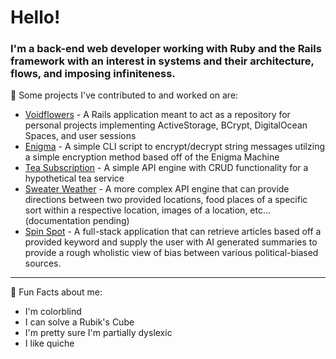# Hello!
### I'm a back-end web developer working with __Ruby__ and the __Rails framework__ with an interest in systems and their architecture, flows, and imposing infiniteness.

🌿 Some projects I've contributed to and worked on are:

* [Voidflowers](https://github.com/hobbiathan/voidflowers) - A Rails application meant to act as a repository for personal projects implementing ActiveStorage, BCrypt, DigitalOcean Spaces, and user sessions
* [Enigma](https://github.com/hobbiathan/ruby_enigma) - A simple CLI script to encrypt/decrypt string messages utilzing a simple encryption method based off of the Enigma Machine
* [Tea Subscription](https://github.com/hobbiathan/TeaSubscription) - A simple API engine with CRUD functionality for a hypothetical tea service
* [Sweater Weather](https://github.com/hobbiathan/sweater-weather) - A more complex API engine that can provide directions between two provided locations, food places of a specific sort within a respective location, images of a location, etc... (documentation pending)
* [Spin Spot](https://github.com/stevenjames-turing/SPINSPOT) - A full-stack application that can retrieve articles based off a provided keyword and supply the user with AI generated summaries to provide a rough wholistic view of bias between various political-biased sources.

---

🧀 Fun Facts about me:

* I'm colorblind
* I can solve a Rubik's Cube
* I'm pretty sure I'm partially dyslexic
* I like quiche 


